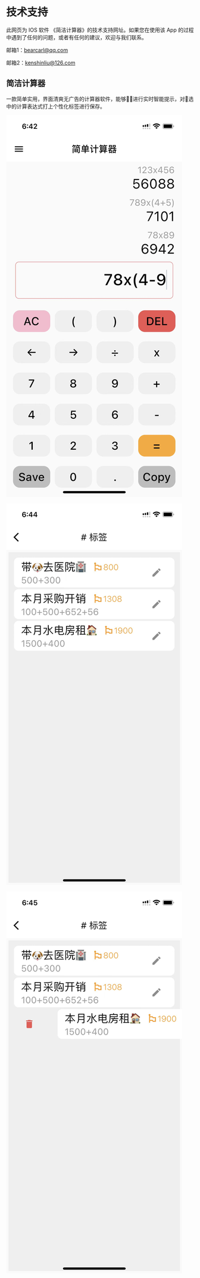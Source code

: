 # 技术支持

此网页为 IOS 软件 《简洁计算器》的技术支持网址。如果您在使用该 App 的过程中遇到了任何的问题，或者有任何的建议，欢迎与我们联系。

邮箱1：bearcarl@qq.com

邮箱2：kenshinliu@126.com





## 简洁计算器

一款简单实用，界面清爽无广告的计算器软件，能够进行实时智能提示，对选中的计算表达式打上个性化标签进行保存。

![app截图1](simpleCalculator.assets/app截图1.jpeg)



![app截图2](simpleCalculator.assets/app截图2.jpeg)



![app截图3](simpleCalculator.assets/app截图3.jpeg)